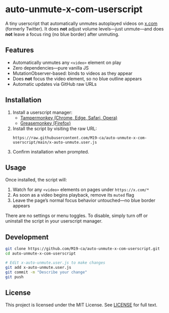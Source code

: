 # auto-unmute-x-com-userscript

A tiny userscript that automatically unmutes autoplayed videos on [x.com](https://x.com) (formerly Twitter). It does **not** adjust volume levels—just unmute—and does **not** leave a focus ring (no blue border) after unmuting.

## Features

- Automatically unmutes any `<video>` element on play  
- Zero dependencies—pure vanilla JS  
- MutationObserver-based: binds to videos as they appear  
- Does **not** focus the video element, so no blue outline appears  
- Automatic updates via GitHub raw URLs

## Installation

1. Install a userscript manager:
   - [Tampermonkey (Chrome, Edge, Safari, Opera)](https://www.tampermonkey.net/)  
   - [Greasemonkey (Firefox)](https://addons.mozilla.org/firefox/addon/greasemonkey/)  
2. Install the script by visiting the raw URL:
   ```
   https://raw.githubusercontent.com/M19-ca/auto-unmute-x-com-userscript/main/x-auto-unmute.user.js
   ```
3. Confirm installation when prompted.

## Usage

Once installed, the script will:

1. Watch for any `<video>` elements on pages under `https://x.com/*`  
2. As soon as a video begins playback, remove its `muted` flag  
3. Leave the page’s normal focus behavior untouched—no blue border appears  

There are no settings or menu toggles. To disable, simply turn off or uninstall the script in your userscript manager.

## Development

```bash
git clone https://github.com/M19-ca/auto-unmute-x-com-userscript.git
cd auto-unmute-x-com-userscript

# Edit x-auto-unmute.user.js to make changes
git add x-auto-unmute.user.js
git commit -m "Describe your change"
git push
```

## License
This project is licensed under the MIT License. See [LICENSE](LICENSE) for full text.

